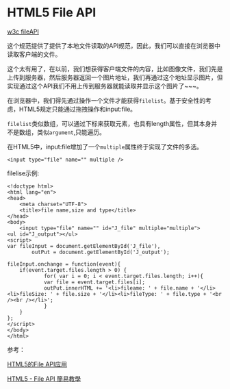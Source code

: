 HTML5 File API
===
[w3c fileAPI](http://www.w3.org/TR/FileAPI/)

这个规范提供了提供了本地文件读取的API规范，因此，我们可以直接在浏览器中读取客户端的文件。

这个太有用了，在以前，我们想获得客户端文件的内容，比如图像文件，我们先是上传到服务器，然后服务器返回一个图片地址，我们再通过这个地址显示图片，但实现通过这个API我们不用上传到服务器就能读取并显示这个图片了~~~。

在浏览器中，我们得先通过操作一个文件才能获得<code>filelist</code>。基于安全性的考虑，HTML5规定只能通过拖拽操作和input:file。

<code>filelist</code>类似数组，可以通过下标来获取元素，也具有length属性，但其本身并不是数组，类似<code>argument</code>,只能遍历。

在HTML5中，input:file增加了一个<code>multiple</code>属性终于实现了文件的多选。

	<input type="file" name="" multiple />

filelise示例:

	<!doctype html>
	<html lang="en">
	<head>
		<meta charset="UTF-8">
		<title>file name,size and type</title>
	</head>
	<body>
		<input type="file" name="" id="J_file" multiple="multiple">
	<ul id="J_output"></ul>
	<script>
	var fileInput = document.getElementById('J_file'),
			outPut = document.getElementById('J_output');

	fileInput.onchange = function(event){
		if(event.target.files.length > 0) {
				for( var i = 0; i < event.target.files.length; i++){
  				var file = event.target.files[i];
  				outPut.innerHTML += '<li>fileame: ' + file.name + '</li><li>fileSize: ' + file.size + '</li><li>fileType: ' + file.type + '<br /><br /></li>';
				}
		}
	};
	</script>
	</body>
	</html>


参考：

[HTML5的File API应用](http://blog.meathill.com/tech/js/html5-file-reader-file-writer.html#h1)

[HTML5 - File API 簡易教學](http://blog.roodo.com/rocksaying/archives/15328315.html)